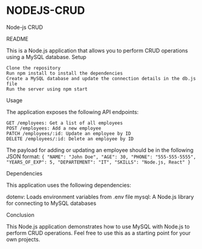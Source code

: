 # NODEJS-CRUD
Node-js CRUD

README

This is a Node.js application that allows you to perform CRUD operations using a MySQL database.
Setup

    Clone the repository
    Run npm install to install the dependencies
    Create a MySQL database and update the connection details in the db.js file
    Run the server using npm start

Usage

The application exposes the following API endpoints:

    GET /employees: Get a list of all employees
    POST /employees: Add a new employee
    PATCH /employees/:id: Update an employee by ID
    DELETE /employees/:id: Delete an employee by ID

The payload for adding or updating an employee should be in the following JSON format:
`
{
  "NAME": "John Doe",
  "AGE": 30,
  "PHONE": "555-555-5555",
  "YEARS_OF_EXP": 5,
  "DEPARTEMENT": "IT",
  "SKILLS": "Node.js, React"
}
`

Dependencies

This application uses the following dependencies:

   dotenv: Loads environment variables from .env file
    mysql: A Node.js library for connecting to MySQL databases

Conclusion

This Node.js application demonstrates how to use MySQL with Node.js to perform CRUD operations. Feel free to use this as a starting point for your own projects.
